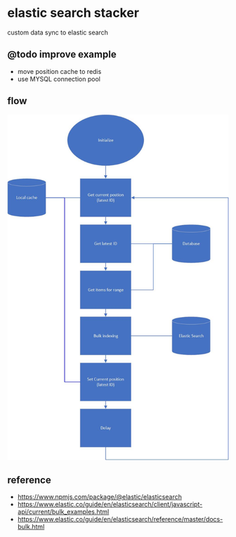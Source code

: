 # elastic search stacker
custom data sync to elastic search

## @todo improve example
- move position cache to redis
- use MYSQL connection pool

## flow
![flow-diagram](/doc/flow-diagram.jpg)

## reference
* https://www.npmjs.com/package/@elastic/elasticsearch
* https://www.elastic.co/guide/en/elasticsearch/client/javascript-api/current/bulk_examples.html
* https://www.elastic.co/guide/en/elasticsearch/reference/master/docs-bulk.html